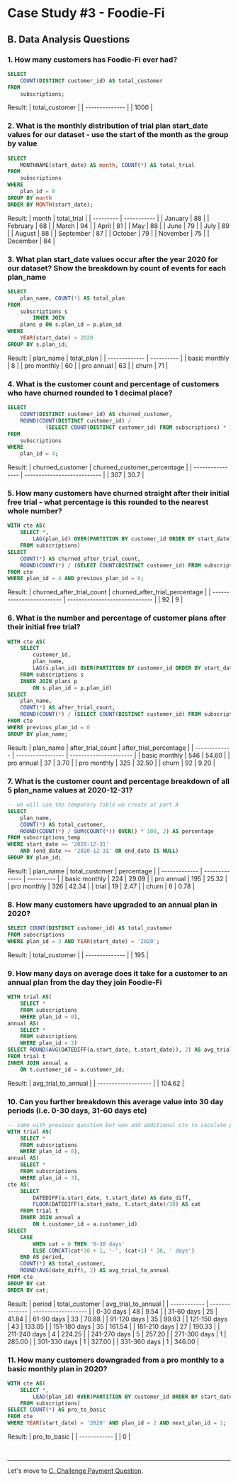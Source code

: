 # Case Study #3 - Foodie-Fi

## B. Data Analysis Questions

### 1. How many customers has Foodie-Fi ever had?
``` sql
SELECT 
    COUNT(DISTINCT customer_id) AS total_customer
FROM
    subscriptions;
```
Result:
| total_customer |
| -------------- |
| 1000           |

### 2. What is the monthly distribution of trial plan start_date values for our dataset - use the start of the month as the group by value
```sql
SELECT 
    MONTHNAME(start_date) AS month, COUNT(*) AS total_trial
FROM
    subscriptions
WHERE
    plan_id = 0
GROUP BY month
ORDER BY MONTH(start_date);
```
Result:
| month     | total_trial |
| --------- | ----------- |
| January   | 88          |
| February  | 68          |
| March     | 94          |
| April     | 81          |
| May       | 88          |
| June      | 79          |
| July      | 89          |
| August    | 88          |
| September | 87          |
| October   | 79          |
| November  | 75          |
| December  | 84          |

### 3. What plan start_date values occur after the year 2020 for our dataset? Show the breakdown by count of events for each plan_name
```sql
SELECT 
    plan_name, COUNT(*) AS total_plan
FROM
    subscriptions s
        INNER JOIN
    plans p ON s.plan_id = p.plan_id
WHERE
    YEAR(start_date) > 2020
GROUP BY s.plan_id;
```
Result:
| plan_name     | total_plan |
| ------------- | ---------- |
| basic monthly | 8          |
| pro monthly   | 60         |
| pro annual    | 63         |
| churn         | 71         |

### 4. What is the customer count and percentage of customers who have churned rounded to 1 decimal place?
```sql
SELECT 
    COUNT(DISTINCT customer_id) AS churned_customer,
    ROUND(COUNT(DISTINCT customer_id) / 
			(SELECT COUNT(DISTINCT customer_id) FROM subscriptions) * 100, 1) AS churned_customer_percentage
FROM
    subscriptions
WHERE
    plan_id = 4;
```
Result:
| churned_customer | churned_customer_percentage |
| ---------------- | --------------------------- |
| 307              | 30.7                        |

### 5. How many customers have churned straight after their initial free trial - what percentage is this rounded to the nearest whole number?
```sql
WITH cte AS(
	SELECT *,
		LAG(plan_id) OVER(PARTITION BY customer_id ORDER BY start_date) AS previous_plan_id
	FROM subscriptions)
SELECT
	COUNT(*) AS churned_after_trial_count,
	ROUND(COUNT(*) / (SELECT COUNT(DISTINCT customer_id) FROM subscriptions) * 100, 0) AS churned_after_trial_percentage
FROM cte
WHERE plan_id = 4 AND previous_plan_id = 0;
```
Result:
| churned_after_trial_count | churned_after_trial_percentage |
| ------------------------- | ------------------------------ |
| 92                        | 9                              |

### 6. What is the number and percentage of customer plans after their initial free trial?
``` sql
WITH cte AS(
	SELECT 
		customer_id, 
        plan_name,
		LAG(s.plan_id) OVER(PARTITION BY customer_id ORDER BY start_date) AS previous_plan_id
    FROM subscriptions s
	INNER JOIN plans p 
		ON s.plan_id = p.plan_id)
SELECT
	plan_name,
	COUNT(*) AS after_trial_count,
	ROUND(COUNT(*) / (SELECT COUNT(DISTINCT customer_id) FROM subscriptions) * 100, 2) AS after_trial_percentage
FROM cte
WHERE previous_plan_id = 0
GROUP BY plan_name;
```
Result:
| plan_name     | after_trial_count | after_trial_percentage |
| ------------- | ----------------- | ---------------------- |
| basic monthly | 546               | 54.60                  |
| pro annual    | 37                | 3.70                   |
| pro monthly   | 325               | 32.50                  |
| churn         | 92                | 9.20                   |

### 7. What is the customer count and percentage breakdown of all 5 plan_name values at 2020-12-31?
```sql
-- we will use the temporary table we create at part A
SELECT
	plan_name,
    COUNT(*) AS total_customer,
    ROUND(COUNT(*) / SUM(COUNT(*)) OVER() * 100, 2) AS percentage
FROM subscriptions_temp
WHERE start_date <= '2020-12-31'
	AND (end_date >= '2020-12-31' OR end_date IS NULL)
GROUP BY plan_id;
```
Result:
| plan_name     | total_customer | percentage |
| ------------- | -------------- | ---------- |
| basic monthly | 224            | 29.09      |
| pro annual    | 195            | 25.32      |
| pro monthly   | 326            | 42.34      |
| trial         | 19             | 2.47       |
| churn         | 6              | 0.78       |

### 8. How many customers have upgraded to an annual plan in 2020?
```sql
SELECT COUNT(DISTINCT customer_id) AS total_customer
FROM subscriptions
WHERE plan_id = 3 AND YEAR(start_date) = '2020';
```
Result:
| total_customer |
| -------------- |
| 195            |

### 9. How many days on average does it take for a customer to an annual plan from the day they join Foodie-Fi
```sql
WITH trial AS(
	SELECT *
    FROM subscriptions
    WHERE plan_id = 0),
annual AS(
	SELECT *
    FROM subscriptions
    WHERE plan_id = 3)
SELECT ROUND(AVG(DATEDIFF(a.start_date, t.start_date)), 2) AS avg_trial_to_annual
FROM trial t
INNER JOIN annual a
	ON t.customer_id = a.customer_id;
```
Result:
| avg_trial_to_annual |
| ------------------- |
| 104.62              |

### 10. Can you further breakdown this average value into 30 day periods (i.e. 0-30 days, 31-60 days etc)
```sql
-- same with previous question but wee add additional cte to caculate period categories
WITH trial AS(
	SELECT *
    FROM subscriptions
    WHERE plan_id = 0),
annual AS(
	SELECT *
    FROM subscriptions
    WHERE plan_id = 3),
cte AS(
	SELECT 
		DATEDIFF(a.start_date, t.start_date) AS date_diff,
		FLOOR(DATEDIFF(a.start_date, t.start_date)/30) AS cat
	FROM trial t
	INNER JOIN annual a
		ON t.customer_id = a.customer_id)
SELECT 
	CASE
		WHEN cat = 0 THEN '0-30 days'
        ELSE CONCAT(cat*30 + 1, '-', (cat+1) * 30, ' days')
	END AS period,
	COUNT(*) AS total_customer,
    ROUND(AVG(date_diff), 2) AS avg_trial_to_annual
FROM cte
GROUP BY cat
ORDER BY cat;
```
Result:
| period       | total_customer | avg_trial_to_annual |
| ------------ | -------------- | ------------------- |
| 0-30 days    | 48             | 9.54                |
| 31-60 days   | 25             | 41.84               |
| 61-90 days   | 33             | 70.88               |
| 91-120 days  | 35             | 99.83               |
| 121-150 days | 43             | 133.05              |
| 151-180 days | 35             | 161.54              |
| 181-210 days | 27             | 190.33              |
| 211-240 days | 4              | 224.25              |
| 241-270 days | 5              | 257.20              |
| 271-300 days | 1              | 285.00              |
| 301-330 days | 1              | 327.00              |
| 331-360 days | 1              | 346.00              |

### 11. How many customers downgraded from a pro monthly to a basic monthly plan in 2020?
```sql
WITH cte AS(
	SELECT *,
		LEAD(plan_id) OVER(PARTITION BY customer_id ORDER BY start_date) AS next_plan_id
	FROM subscriptions)
SELECT COUNT(*) AS pro_to_basic
FROM cte
WHERE YEAR(start_date) = '2020' AND plan_id = 2 AND next_plan_id = 1;
```
Result:
| pro_to_basic |
| ------------ |
| 0            |

<br>

***
Let's move to [C. Challenge Payment Question](./C.%20Challenge%20Payment%20Question.md).
